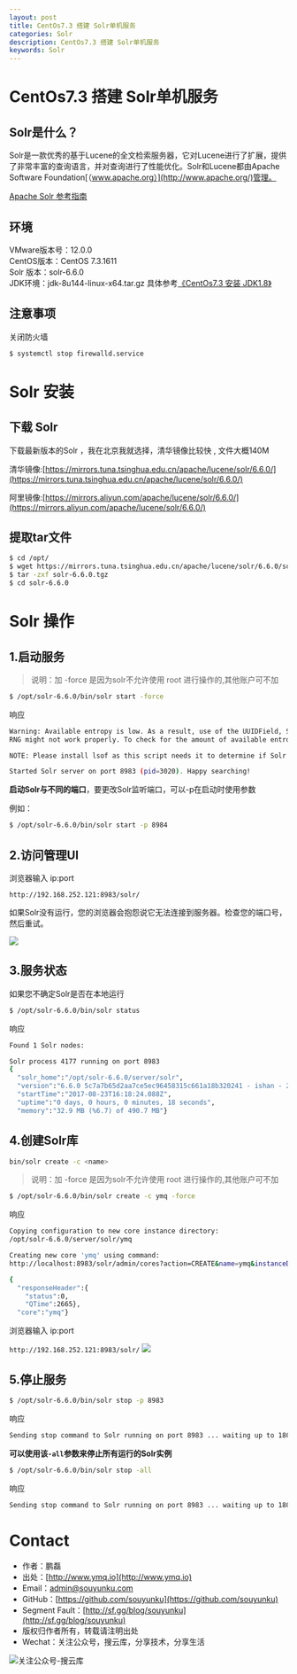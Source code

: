 ```yaml
---
layout: post
title: CentOs7.3 搭建 Solr单机服务
categories: Solr
description: CentOs7.3 搭建 Solr单机服务
keywords: Solr
---
```


#  CentOs7.3 搭建 Solr单机服务

## Solr是什么？
Solr是一款优秀的基于Lucene的全文检索服务器，它对Lucene进行了扩展，提供了非常丰富的查询语言，并对查询进行了性能优化。Solr和Lucene都由Apache Software Foundation[（www.apache.org）](http://www.apache.org/)管理。

[Apache Solr 参考指南](http://lucene.apache.org/solr/guide/6_6/about-this-guide.html)

## 环境

VMware版本号：12.0.0<br/>
CentOS版本：CentOS 7.3.1611<br/>
Solr 版本：solr-6.6.0<br/>
JDK环境：jdk-8u144-linux-x64.tar.gz  具体参考[《CentOs7.3 安装 JDK1.8》](https://segmentfault.com/a/1190000010716919) <br/> 

## 注意事项
 
关闭防火墙

```sh
$ systemctl stop firewalld.service 
```

# Solr 安装

## 下载 Solr

下载最新版本的Solr ，我在北京我就选择，清华镜像比较快 , 文件大概140M

清华镜像:[https://mirrors.tuna.tsinghua.edu.cn/apache/lucene/solr/6.6.0/](https://mirrors.tuna.tsinghua.edu.cn/apache/lucene/solr/6.6.0/)
 
阿里镜像:[https://mirrors.aliyun.com/apache/lucene/solr/6.6.0/](https://mirrors.aliyun.com/apache/lucene/solr/6.6.0/)


## 提取tar文件

```sh
$ cd /opt/
$ wget https://mirrors.tuna.tsinghua.edu.cn/apache/lucene/solr/6.6.0/solr-6.6.0.tgz
$ tar -zxf solr-6.6.0.tgz 
$ cd solr-6.6.0
```


# Solr 操作

## 1.启动服务

 > 说明：加 -force 是因为solr不允许使用 root 进行操作的,其他账户可不加
 
```sh
$ /opt/solr-6.6.0/bin/solr start -force
```

响应

```sh
Warning: Available entropy is low. As a result, use of the UUIDField, SSL, or any other features that require
RNG might not work properly. To check for the amount of available entropy, use 'cat /proc/sys/kernel/random/entropy_avail'.

NOTE: Please install lsof as this script needs it to determine if Solr is listening on port 8983.

Started Solr server on port 8983 (pid=3020). Happy searching!
```

**启动Solr与不同的端口**，要更改Solr监听端口，可以-p在启动时使用参数

例如：

```sh
$ /opt/solr-6.6.0/bin/solr start -p 8984
```


## 2.访问管理UI

浏览器输入 ip:port

`http://192.168.252.121:8983/solr/`	

如果Solr没有运行，您的浏览器会抱怨说它无法连接到服务器。检查您的端口号，然后重试。

<img src="/images/2017/Solr/solr-admin.png"  />

## 3.服务状态

如果您不确定Solr是否在本地运行

```sh
$ /opt/solr-6.6.0/bin/solr status
```

响应
```sh
Found 1 Solr nodes: 

Solr process 4177 running on port 8983
{
  "solr_home":"/opt/solr-6.6.0/server/solr",
  "version":"6.6.0 5c7a7b65d2aa7ce5ec96458315c661a18b320241 - ishan - 2017-05-30 07:32:53",
  "startTime":"2017-08-23T16:18:24.088Z",
  "uptime":"0 days, 0 hours, 0 minutes, 18 seconds",
  "memory":"32.9 MB (%6.7) of 490.7 MB"}
```

## 4.创建Solr库

```sh
bin/solr create -c <name>
```

 > 说明：加 -force 是因为solr不允许使用 root 进行操作的,其他账户可不加
 
```sh
$ /opt/solr-6.6.0/bin/solr create -c ymq -force
```

响应

```sh
Copying configuration to new core instance directory:
/opt/solr-6.6.0/server/solr/ymq

Creating new core 'ymq' using command:
http://localhost:8983/solr/admin/cores?action=CREATE&name=ymq&instanceDir=ymq

{
  "responseHeader":{
    "status":0,
    "QTime":2665},
  "core":"ymq"}
```
 
浏览器输入 ip:port

`http://192.168.252.121:8983/solr/`	
<img src="/images/2017/Solr/solr-ymq-core.png"  />


## 5.停止服务

```sh
$ /opt/solr-6.6.0/bin/solr stop -p 8983
```

响应

```sh
Sending stop command to Solr running on port 8983 ... waiting up to 180 seconds to allow Jetty process 3554 to stop gracefully.
```

**可以使用该`-all`参数来停止所有运行的Solr实例**

```sh
$ /opt/solr-6.6.0/bin/solr stop -all
```

响应
```sh
Sending stop command to Solr running on port 8983 ... waiting up to 180 seconds to allow Jetty process 3249 to stop gracefully.
```

 
# Contact

 - 作者：鹏磊  
 - 出处：[http://www.ymq.io](http://www.ymq.io)  
 - Email：[admin@souyunku.com](admin@souyunku.com)  
 - GitHub：[https://github.com/souyunku](https://github.com/souyunku)  
 - Segment Fault：[http://sf.gg/blog/souyunku](http://sf.gg/blog/souyunku)  
 - 版权归作者所有，转载请注明出处
 - Wechat：关注公众号，搜云库，分享技术，分享生活
 
![关注公众号-搜云库](http://www.ymq.io/images/souyunku.png "搜云库")

